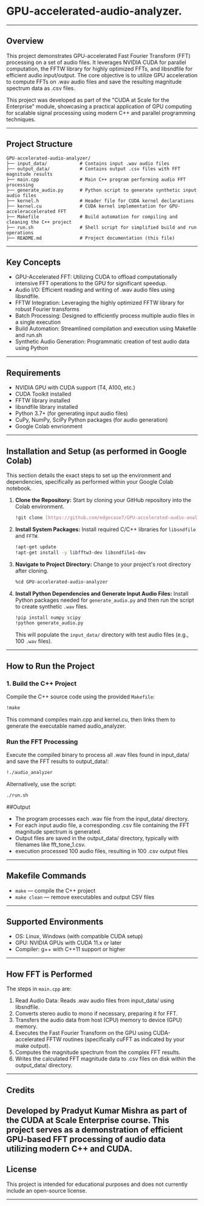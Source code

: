 # GPU-accelerated-audio-analyzer.

---

## Overview
This project demonstrates GPU-accelerated Fast Fourier Transform (FFT) processing on a set of audio files. It leverages NVIDIA CUDA for parallel computation, the FFTW library for highly optimized FFTs, and libsndfile for efficient audio input/output. The core objective is to utilize GPU acceleration to compute FFTs on .wav audio files and save the resulting magnitude spectrum data as .csv files.

This project was developed as part of the "CUDA at Scale for the Enterprise" module, showcasing a practical application of GPU computing for scalable signal processing using modern C++ and parallel programming techniques.

---

## Project Structure

```
GPU-accelerated-audio-analyzer/
├── input_data/            # Contains input .wav audio files
├── output_data/           # Contains output .csv files with FFT magnitude results
├── main.cpp               # Main C++ program performing audio FFT processing
├── generate_audio.py      # Python script to generate synthetic input audio files
├── kernel.h               # Header file for CUDA kernel declarations
├── kernel.cu              # CUDA kernel implementation for GPU-acceleraccelerated FFT
├── Makefile               # Build automation for compiling and cleaning the C++ project
├── run.sh                 # Shell script for simplified build and run operations 
├── README.md              # Project documentation (this file)
```

---

## Key Concepts
- GPU-Accelerated FFT: Utilizing CUDA to offload computationally intensive FFT operations to the GPU for significant speedup.
- Audio I/O: Efficient reading and writing of .wav audio files using libsndfile.
- FFTW Integration: Leveraging the highly optimized FFTW library for robust Fourier transforms
- Batch Processing: Designed to efficiently process multiple audio files in a single execution
- Build Automation: Streamlined compilation and execution using Makefile and run.sh
- Synthetic Audio Generation: Programmatic creation of test audio data using Python

---

## Requirements

- NVIDIA GPU with CUDA support (T4, A100, etc.)  
- CUDA Toolkit installed  
- FFTW library installed  
- libsndfile library installed  
- Python 3.7+ (for generating input audio files)  
- CuPy, NumPy, SciPy Python packages (for audio generation)
- Google Colab envrionment

---

## Installation and Setup (as performed in Google Colab)

This section details the exact steps to set up the environment and dependencies, specifically as performed within your Google Colab notebook.

1.  **Clone the Repository:** Start by cloning your GitHub repository into the Colab environment.
    ```bash
    !git clone [https://github.com/edgecase7/GPU-accelerated-audio-analyzer.git](https://github.com/edgecase7/GPU-accelerated-audio-analyzer.git)
    ```
    

2.  **Install System Packages:** Install required C/C++ libraries for `libsndfile` and `FFTW`.
    ```bash
    !apt-get update
    !apt-get install -y libfftw3-dev libsndfile1-dev
    ```

3.  **Navigate to Project Directory:** Change to your project's root directory after cloning.
    ```bash
    %cd GPU-accelerated-audio-analyzer
    ```

4.  **Install Python Dependencies and Generate Input Audio Files:** Install Python packages needed for `generate_audio.py` and then run the script to create synthetic `.wav` files.
    ```bash
    !pip install numpy scipy
    !python generate_audio.py
    ```
    This will populate the `input_data/` directory with test audio files (e.g., 100 `.wav` files).

---
## How to Run the Project

### 1. Build the C++ Project

Compile the C++ source code using the provided `Makefile`:

```bash
!make
```

This command compiles main.cpp and kernel.cu, then links them to generate the executable named audio_analyzer.

### Run the FFT Processing
Execute the compiled binary to process all .wav files found in input_data/ and save the FFT results to output_data/:

```bash
!./audio_analyzer
```

Alternatively, use the  script:

```bash
./run.sh
```

##Output
-  The program processes each .wav file from the input_data/ directory.
-  For each input audio file, a corresponding .csv file containing the FFT magnitude spectrum is generated.
-  Output files are saved in the output_data/ directory, typically with filenames like fft_tone_1.csv.
-  execution processed 100 audio files, resulting in 100 .csv output files
---
## Makefile Commands

- `make` — compile the C++ project  
- `make clean` — remove executables and output CSV files

---

## Supported Environments

- OS: Linux, Windows (with compatible CUDA setup)  
- GPU: NVIDIA GPUs with CUDA 11.x or later  
- Compiler: g++ with C++11 support or higher

---

## How FFT is Performed

The steps in `main.cpp` are:
1.  Read Audio Data: Reads .wav audio files from input_data/ using libsndfile.
2.  Converts stereo audio to mono if necessary, preparing it for FFT.
3.  Transfers the audio data from host (CPU) memory to device (GPU) memory.
4.  Executes the Fast Fourier Transform on the GPU using CUDA-accelerated FFTW routines (specifically cuFFT as indicated by your make output).
5.  Computes the magnitude spectrum from the complex FFT results.
6.  Writes the calculated FFT magnitude data to .csv files on disk within the output_data/ directory.

---

## Credits

Developed by Pradyut Kumar Mishra as part of the CUDA at Scale Enterprise course. This project serves as a demonstration of efficient GPU-based FFT processing of audio data utilizing modern C++ and CUDA.
---

## License

This project is intended for educational purposes and does not currently include an open-source license.

---

